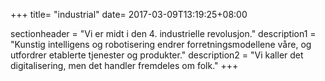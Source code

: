 +++
title= "industrial"
date= 2017-03-09T13:19:25+08:00

sectionheader = "Vi er midt i den 4. industrielle revolusjon."
description1 = "Kunstig intelligens og robotisering endrer forretningsmodellene våre, og utfordrer etablerte tjenester og produkter."
description2 = "Vi kaller det digitalisering, men det handler fremdeles om folk."
+++

